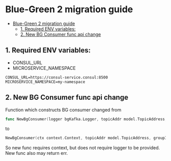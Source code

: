 # Blue-Green 2 migration guide 

<!-- TOC -->
* [Blue-Green 2 migration guide](#blue-green-2-migration-guide-)
  * [1. Required ENV variables:](#1-required-env-variables)
  * [2. New BG Consumer func api change](#2-new-bg-consumer-func-api-change)
<!-- TOC -->

## 1. Required ENV variables:
* CONSUL_URL
* MICROSERVICE_NAMESPACE

```properties
CONSUL_URL=https://consul-service.consul:8500
MICROSERVICE_NAMESPACE=my-namespace
```

## 2. New BG Consumer func api change
Function which constructs BG consumer changed from
```go
func NewBgConsumer(logger bgKafka.Logger, topicAddr model.TopicAddress, groupId string, options ...bgKafka.Option) *bgKafka.BgConsumer```
```
to
```go
NewBgConsumer(ctx context.Context, topicAddr model.TopicAddress, groupId string, options ...bgKafka.Option) (*bgKafka.BgConsumer, error)```
```
So new func requires context, but does not require logger to be provided. New func also may return err.

